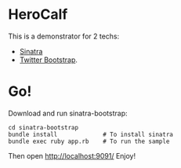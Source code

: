 HeroCalf
========

This is a demonstrator for 2 techs:
* [Sinatra](http://www.sinatrarb.com/)
* [Twitter Bootstrap](http://getbootstrap.com/). 

Go!
===

Download and run sinatra-bootstrap:

    cd sinatra-bootstrap
    bundle install             # To install sinatra
    bundle exec ruby app.rb    # To run the sample

Then open [http://localhost:9091/](http://localhost:9091/)
Enjoy!

